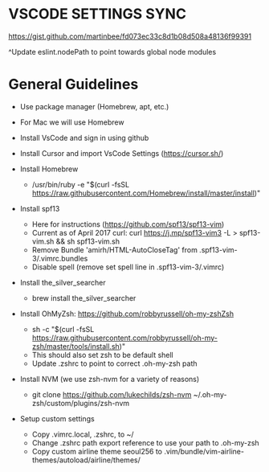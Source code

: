# VSCODE SETTINGS SYNC
https://gist.github.com/martinbee/fd073ec33c8d1b08d508a48136f99391

^Update eslint.nodePath to point towards global node modules

# General Guidelines
- Use package manager (Homebrew, apt, etc.)
- For Mac we will use Homebrew

- Install VsCode and sign in using github
- Install Cursor and import VsCode Settings (https://cursor.sh/)
- Install Homebrew
  - /usr/bin/ruby -e "$(curl -fsSL https://raw.githubusercontent.com/Homebrew/install/master/install)"
- Install spf13
  - Here for instructions (https://github.com/spf13/spf13-vim)
  - Current as of April 2017 curl: curl https://j.mp/spf13-vim3 -L > spf13-vim.sh && sh spf13-vim.sh
  - Remove Bundle 'amirh/HTML-AutoCloseTag' from .spf13-vim-3/.vimrc.bundles
  - Disable spell (remove set spell line in .spf13-vim-3/.vimrc)
- Install the_silver_searcher
  - brew install the_silver_searcher
- Install OhMyZsh: https://github.com/robbyrussell/oh-my-zshZsh
  - sh -c "$(curl -fsSL https://raw.githubusercontent.com/robbyrussell/oh-my-zsh/master/tools/install.sh)"
  - This should also set zsh to be default shell
  - Update .zshrc to point to correct .oh-my-zsh path
- Install NVM (we use zsh-nvm for a variety of reasons)
  - git clone https://github.com/lukechilds/zsh-nvm ~/.oh-my-zsh/custom/plugins/zsh-nvm
- Setup custom settings
  - Copy .vimrc.local, .zshrc, to ~/
  - Change .zshrc path export reference to use your path to .oh-my-zsh
  - Copy custom airline theme seoul256 to .vim/bundle/vim-airline-themes/autoload/airline/themes/
